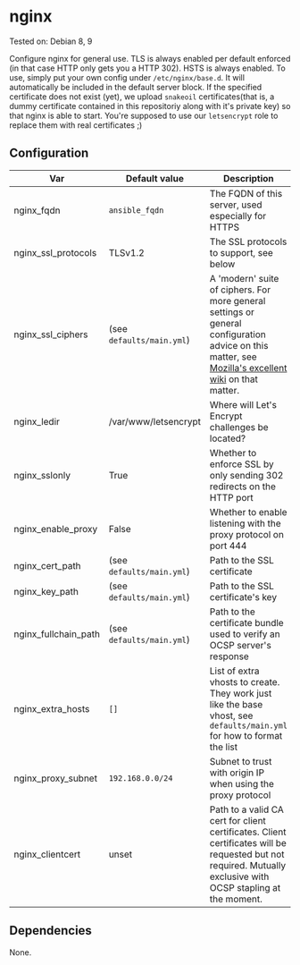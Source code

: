 # nginx

Tested on: Debian 8, 9

Configure nginx for general use. TLS is always enabled per default enforced (in that case HTTP only gets you a HTTP 302). HSTS is always enabled. To use, simply put your own config under `/etc/nginx/base.d`. It will automatically be included in the default server block. If the specified certificate does not exist (yet), we upload `snakeoil` certificates(that is, a dummy certificate contained in this repositoriy along with it's private key) so that nginx is able to start. You're supposed to use our `letsencrypt` role to replace them with real certificates ;)

## Configuration
|Var|Default value|Description|
|---|-------------|-----------|
|nginx_fqdn|`ansible_fqdn`|The FQDN of this server, used especially for HTTPS|
|nginx_ssl_protocols|TLSv1.2|The SSL protocols to support, see below|
|nginx_ssl_ciphers|(see `defaults/main.yml`)|A 'modern' suite of ciphers. For more general settings or general configuration advice on this matter, see [Mozilla's excellent wiki](https://wiki.mozilla.org/Security/Server_Side_TLS) on that matter.|
|nginx_ledir|/var/www/letsencrypt|Where will Let's Encrypt challenges be located?|
|nginx_sslonly|True|Whether to enforce SSL by only sending 302 redirects on the HTTP port|
|nginx_enable_proxy|False|Whether to enable listening with the proxy protocol on port 444|
|nginx_cert_path|(see `defaults/main.yml`)|Path to the SSL certificate|
|nginx_key_path|(see `defaults/main.yml`)|Path to the SSL certificate's key|
|nginx_fullchain_path|(see `defaults/main.yml`)|Path to the certificate bundle used to verify an OCSP server's response|
|nginx_extra_hosts|`[]`| List of extra vhosts to create. They work just like the base vhost, see `defaults/main.yml` for how to format the list|
|nginx_proxy_subnet|`192.168.0.0/24`|Subnet to trust with origin IP when using the proxy protocol|
|nginx_clientcert|unset| Path to a valid CA cert for client certificates. Client certificates will be requested but not required. Mutually exclusive with OCSP stapling at the moment. |

## Dependencies
None.
